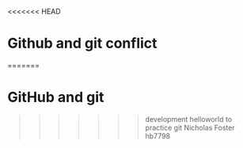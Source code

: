 <<<<<<< HEAD
# Github and git conflict
=======
# GitHub and git
>>>>>>> development
helloworld to practice git
Nicholas Foster
hb7798
